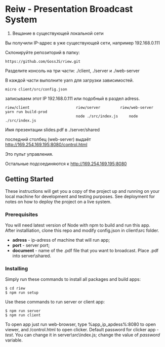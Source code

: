 # Reiw - Presentation Broadcast System


1. Вещание в существующей локальной сети 

Вы получили IP-адрес в уже существующей сети, например 192.168.0.111

Склонируйте репозиторий в папку:
```
https://github.com/GossJS/riew.git
```

Разделите консоль на три части: ./client, ./server и ./web-server

В каждой части выполните yarn для загрузки зависимостей.

```
micro client/src/config.json
```

записываем этот IP 192.168.0.111 или подобный в раздел adress.

```
riew/client            		 	riew/server			riew/web-server	
yarn run build-prod  		
                       		 	node ./src/index.js		node ./src/index.js
```

Имя презентации slides.pdf в ./server/shared

последний столбец (web-server) выдаёт http://169.254.169.195:8080/control.html

Это пульт управления.

Остальные подсоединяются к  http://169.254.169.195:8080




## Getting Started

These instructions will get you a copy of the project up and running on your local machine for development and testing purposes. See deployment for notes on how to deploy the project on a live system.

### Prerequisites

You will need latest version of Node with npm to build and run this app. After installiation, clone this repo and modify config.json in client\src folder.

* **adress** - ip-adress of machine that will run app;
* **port** - server port;
* **document** - name of the .pdf file that you want to broadcast. Place .pdf into server\shared.

### Installing

Simply run these commands to install all packages and build apps:

```
$ cd riew
$ npm run setup
```

Use these commands to run server or client app:
 
```
$ npm run server
$ npm run client
```

To open app just run web-browser, type %app_ip_apdess%:8080 to open viewer, and /control.html to open clicker. 
Default password for clicker app - *test*. 
You can change it in server\src\index.js; change the value of *password* variable.
